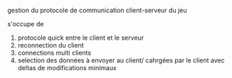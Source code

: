 gestion du protocole de communication client-serveur du jeu

s'occupe de 

1) protocole quick entre le client et le serveur
2) reconnection du client
3) connections multi clients
4) selection des données à envoyer au client/ cahrgées par le client avec deltas de modifications minimaux
